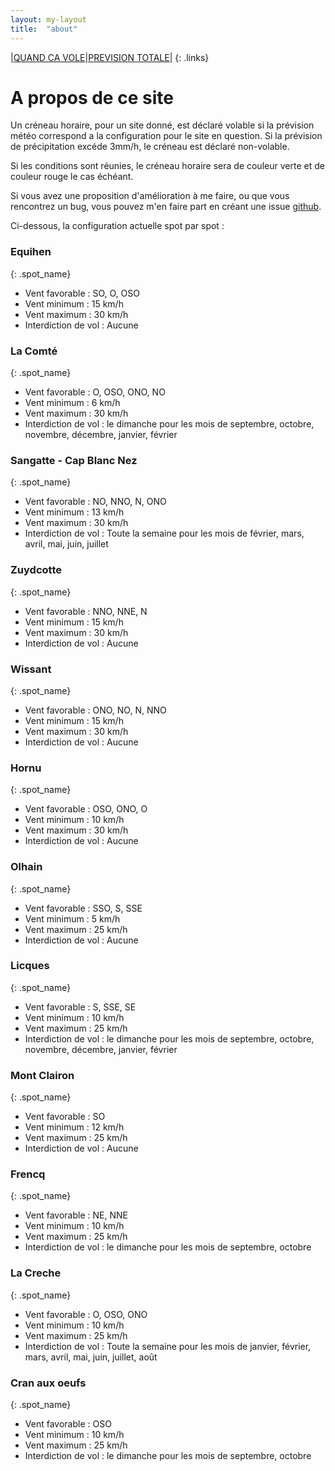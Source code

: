 ```yaml
---
layout: my-layout
title:  "about"
---
```


|[QUAND CA VOLE](/)|[PREVISION TOTALE](all)|
{: .links}

# A propos de ce site

Un créneau horaire, pour un site donné, est déclaré volable si la prévision météo correspond a la configuration pour le site en question. Si la prévision de précipitation excéde 3mm/h, le créneau est déclaré non-volable.

Si les conditions sont réunies, le créneau horaire sera de couleur verte et de couleur rouge le cas échéant.

Si vous avez une proposition d'amélioration à me faire, ou que vous rencontrez un bug, vous pouvez m'en faire part en créant une issue [github](https://github.com/parapente-dans-le-nord/parapente-dans-le-nord.github.io/issues).

Ci-dessous, la configuration actuelle spot par spot : 

### Equihen
{: .spot_name}

- Vent favorable : SO, O, OSO
- Vent minimum : 15 km/h
- Vent maximum : 30 km/h
- Interdiction de vol :  Aucune  

### La Comté
{: .spot_name}

- Vent favorable : O, OSO, ONO, NO
- Vent minimum : 6 km/h
- Vent maximum : 30 km/h
- Interdiction de vol :  le dimanche pour les mois de septembre, octobre, novembre, décembre, janvier, février 

### Sangatte - Cap Blanc Nez
{: .spot_name}

- Vent favorable : NO, NNO, N, ONO
- Vent minimum : 13 km/h
- Vent maximum : 30 km/h
- Interdiction de vol :  Toute la semaine pour les mois de février, mars, avril, mai, juin, juillet 

### Zuydcotte
{: .spot_name}

- Vent favorable : NNO, NNE, N
- Vent minimum : 15 km/h
- Vent maximum : 30 km/h
- Interdiction de vol :  Aucune  

### Wissant
{: .spot_name}

- Vent favorable : ONO, NO, N, NNO
- Vent minimum : 15 km/h
- Vent maximum : 30 km/h
- Interdiction de vol :  Aucune  

### Hornu
{: .spot_name}

- Vent favorable : OSO, ONO, O
- Vent minimum : 10 km/h
- Vent maximum : 30 km/h
- Interdiction de vol :  Aucune  

### Olhain
{: .spot_name}

- Vent favorable : SSO, S, SSE
- Vent minimum : 5 km/h
- Vent maximum : 25 km/h
- Interdiction de vol :  Aucune  

### Licques
{: .spot_name}

- Vent favorable : S, SSE, SE
- Vent minimum : 10 km/h
- Vent maximum : 25 km/h
- Interdiction de vol :  le dimanche pour les mois de septembre, octobre, novembre, décembre, janvier, février 

### Mont Clairon
{: .spot_name}

- Vent favorable : SO
- Vent minimum : 12 km/h
- Vent maximum : 25 km/h
- Interdiction de vol :  Aucune  

### Frencq
{: .spot_name}

- Vent favorable : NE, NNE
- Vent minimum : 10 km/h
- Vent maximum : 25 km/h
- Interdiction de vol :  le dimanche pour les mois de septembre, octobre 

### La Creche
{: .spot_name}

- Vent favorable : O, OSO, ONO
- Vent minimum : 10 km/h
- Vent maximum : 25 km/h
- Interdiction de vol :  Toute la semaine pour les mois de janvier, février, mars, avril, mai, juin, juillet, août 

### Cran aux oeufs
{: .spot_name}

- Vent favorable : OSO
- Vent minimum : 10 km/h
- Vent maximum : 25 km/h
- Interdiction de vol :  le dimanche pour les mois de septembre, octobre 

